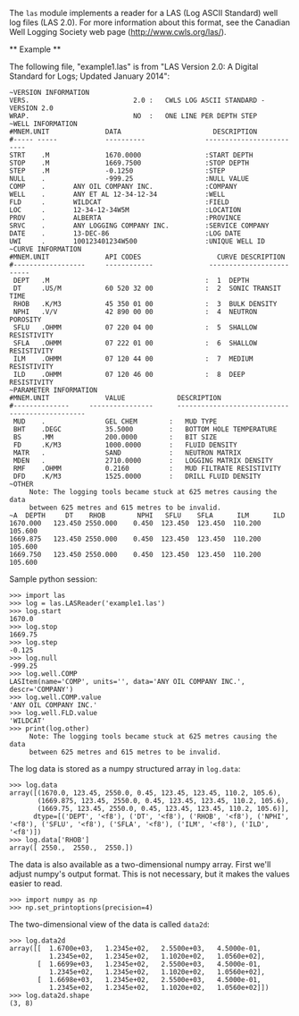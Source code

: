 The `las` module implements a reader for a LAS (Log ASCII Standard) well log files (LAS 2.0).
For more information about this format, see the Canadian Well Logging Society web page
(http://www.cwls.org/las/).

** Example **

The following file, "example1.las" is from "LAS Version 2.0: A Digital Standard for
Logs; Updated January 2014":

    ~VERSION INFORMATION
    VERS.                          2.0 :   CWLS LOG ASCII STANDARD -VERSION 2.0
    WRAP.                          NO  :   ONE LINE PER DEPTH STEP
    ~WELL INFORMATION 
    #MNEM.UNIT              DATA                       DESCRIPTION
    #----- -----            ----------               -------------------------
    STRT    .M              1670.0000                :START DEPTH
    STOP    .M              1669.7500                :STOP DEPTH
    STEP    .M              -0.1250                  :STEP 
    NULL    .               -999.25                  :NULL VALUE
    COMP    .       ANY OIL COMPANY INC.             :COMPANY
    WELL    .       ANY ET AL 12-34-12-34            :WELL
    FLD     .       WILDCAT                          :FIELD
    LOC     .       12-34-12-34W5M                   :LOCATION
    PROV    .       ALBERTA                          :PROVINCE 
    SRVC    .       ANY LOGGING COMPANY INC.         :SERVICE COMPANY
    DATE    .       13-DEC-86                        :LOG DATE
    UWI     .       100123401234W500                 :UNIQUE WELL ID
    ~CURVE INFORMATION
    #MNEM.UNIT              API CODES                   CURVE DESCRIPTION
    #------------------     ------------              -------------------------
     DEPT   .M                                       :  1  DEPTH
     DT     .US/M           60 520 32 00             :  2  SONIC TRANSIT TIME
     RHOB   .K/M3           45 350 01 00             :  3  BULK DENSITY
     NPHI   .V/V            42 890 00 00             :  4  NEUTRON POROSITY
     SFLU   .OHMM           07 220 04 00             :  5  SHALLOW RESISTIVITY
     SFLA   .OHMM           07 222 01 00             :  6  SHALLOW RESISTIVITY
     ILM    .OHMM           07 120 44 00             :  7  MEDIUM RESISTIVITY
     ILD    .OHMM           07 120 46 00             :  8  DEEP RESISTIVITY
    ~PARAMETER INFORMATION
    #MNEM.UNIT              VALUE             DESCRIPTION
    #--------------     ----------------      -----------------------------------------------
     MUD    .               GEL CHEM        :   MUD TYPE
     BHT    .DEGC           35.5000         :   BOTTOM HOLE TEMPERATURE
     BS     .MM             200.0000        :   BIT SIZE
     FD     .K/M3           1000.0000       :   FLUID DENSITY
     MATR   .               SAND            :   NEUTRON MATRIX
     MDEN   .               2710.0000       :   LOGGING MATRIX DENSITY
     RMF    .OHMM           0.2160          :   MUD FILTRATE RESISTIVITY
     DFD    .K/M3           1525.0000       :   DRILL FLUID DENSITY
    ~OTHER
         Note: The logging tools became stuck at 625 metres causing the data 
         between 625 metres and 615 metres to be invalid.
    ~A  DEPTH     DT    RHOB        NPHI   SFLU    SFLA      ILM      ILD
    1670.000   123.450 2550.000    0.450  123.450  123.450  110.200  105.600
    1669.875   123.450 2550.000    0.450  123.450  123.450  110.200  105.600
    1669.750   123.450 2550.000    0.450  123.450  123.450  110.200  105.600


Sample python session:

    >>> import las
    >>> log = las.LASReader('example1.las')
    >>> log.start
    1670.0
    >>> log.stop
    1669.75
    >>> log.step
    -0.125
    >>> log.null
    -999.25
    >>> log.well.COMP
    LASItem(name='COMP', units='', data='ANY OIL COMPANY INC.', descr='COMPANY')
    >>> log.well.COMP.value
    'ANY OIL COMPANY INC.'
    >>> log.well.FLD.value
    'WILDCAT'
    >>> print(log.other)
         Note: The logging tools became stuck at 625 metres causing the data 
         between 625 metres and 615 metres to be invalid.


The log data is stored as a numpy structured array in `log.data`:

    >>> log.data
    array([(1670.0, 123.45, 2550.0, 0.45, 123.45, 123.45, 110.2, 105.6),
           (1669.875, 123.45, 2550.0, 0.45, 123.45, 123.45, 110.2, 105.6),
           (1669.75, 123.45, 2550.0, 0.45, 123.45, 123.45, 110.2, 105.6)], 
          dtype=[('DEPT', '<f8'), ('DT', '<f8'), ('RHOB', '<f8'), ('NPHI', '<f8'), ('SFLU', '<f8'), ('SFLA', '<f8'), ('ILM', '<f8'), ('ILD', '<f8')])
    >>> log.data['RHOB']
    array([ 2550.,  2550.,  2550.])

The data is also available as a two-dimensional numpy array.  First we'll
adjust numpy's output format.  This is not necessary, but it makes the values
easier to read.

    >>> import numpy as np
    >>> np.set_printoptions(precision=4)

The two-dimensional view of the data is called `data2d`:

    >>> log.data2d
    array([[  1.6700e+03,   1.2345e+02,   2.5500e+03,   4.5000e-01,
              1.2345e+02,   1.2345e+02,   1.1020e+02,   1.0560e+02],
           [  1.6699e+03,   1.2345e+02,   2.5500e+03,   4.5000e-01,
              1.2345e+02,   1.2345e+02,   1.1020e+02,   1.0560e+02],
           [  1.6698e+03,   1.2345e+02,   2.5500e+03,   4.5000e-01,
              1.2345e+02,   1.2345e+02,   1.1020e+02,   1.0560e+02]])
    >>> log.data2d.shape
    (3, 8)
